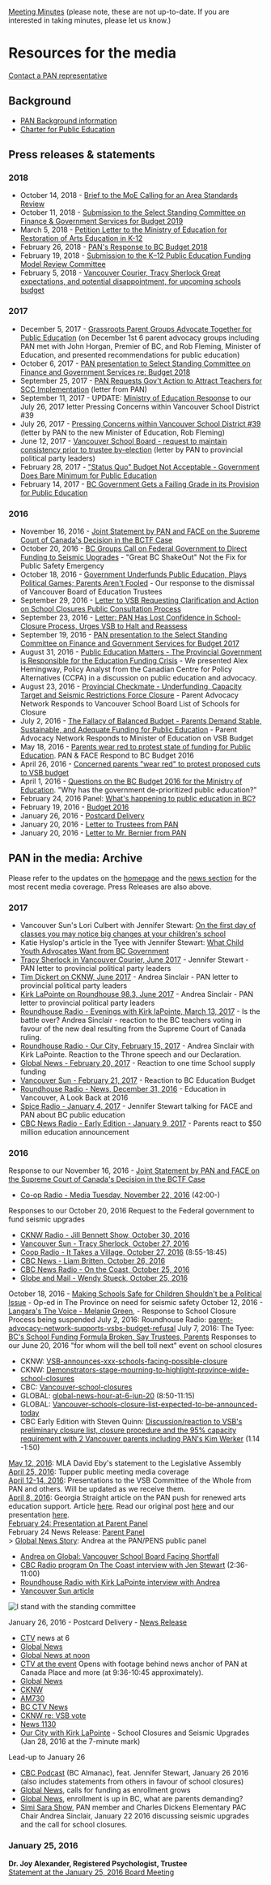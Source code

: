 [Meeting Minutes](https://drive.google.com/folderview?id=0B1MKFnQ4MQAPTHlsVTJTVHBBdlE&usp=sharing) (please note, these are not up-to-date. If you are interested in taking minutes, please let us know.)

# Resources for the media

[Contact a PAN representative](mailto:parentadvocacynetwork@gmail.com)

## Background

* [PAN Background information](/downloads/pan_backgrounder_jan2016.pdf)
* [Charter for Public Education](/downloads/publiceducationprint.pdf)


## Press releases & statements

### 2018
* October 14, 2018 - [Brief to the MoE Calling for an Area Standards Review](/2018/10/15/area-standards)
* ​October 11, 2018 - [Submission to the Select Standing Committee on Finance & Government Services for Budget 2019](/2018/10/14/select-standing-committee)
* March 5, 2018 - [Petition Letter to the Ministry of Education for Restoration of Arts Education in K-12](/downloads/180305_letter_to_moe_for_arts_education.pdf)
* ​February 26, 2018 - [PAN's Response to BC Budget 2018](/downloads/180226_pan_response_to_budget_media_release_v1.pdf)
* ​February 19, 2018 - [Submission to the K–12 Public Education Funding Model Review Committee](/downloads/180219_pan_fundingreviewsubmission_final.pdf)
* ​February 5, 2018 - [Vancouver Courier, Tracy Sherlock Great expectations, and potential disappointment, for upcoming schools budget](https://www.vancouverisawesome.com/courier-archive/opinion/great-expectations-and-potential-disappointment-for-upcoming-schools-budget-3066881)

### 2017
* December 5, 2017 - [Grassroots Parent Groups Advocate Together for Public Education](/downloads/pan_groups_together_meet_govt_dec_5.pdf) (on December 1st 6 parent advocacy groups including PAN met with John Horgan, Premier of BC, and Rob Fleming, Minister of Education, and presented recommendations for public education)
* October 6, 2017 - [PAN presentation to Select Standing Committee on Finance and Government Services re: Budget 2018](/downloads/20171006_scc_for_budget_2018_19_f.pdf)
* September 25, 2017 - [PAN Requests Gov't Action to Attract Teachers for SCC Implementation](/downloads/170925_pan_statement_to_govt_re_scc_implementation.pdf) (letter from PAN) ​
* September 11, 2017 - UPDATE: [​Ministry of Education Response](/downloads/195175_pan_outgoing.pdf) to our July 26, 2017 letter Pressing Concerns within Vancouver School District #39 
* ​July 26, 2017 - [Pressing Concerns within Vancouver School District #39](/downloads/20170726_pan_letter_to_moe_re_vsb.pdf) (letter by PAN to the new Minister of Education, Rob Fleming)
* ​June 12, 2017 - [Vancouver School Board - request to maintain consistency prior to trustee by-election](/downloads/20170612_pan_letter_to_govt_re_vsb_official_trustee.pdf) (letter by PAN to provincial political party leaders)
* February 28, 2017 - ["Status Quo" Budget Not Acceptable - Government Does Bare Minimum for Public Education](/downloads/170228_pan_response_to_budget_media_release_february_28_2017.pdf)
* February 14, 2017 - [BC Government Gets a Failing Grade in its Provision for Public Education](/2017/02/14/demands)

### 2016
* November 16, 2016 - [Joint Statement by PAN and  FACE on the Supreme Court of Canada's Decision in the BCTF Case](/2016/11/16/bctf-case)
* October 20, 2016 - [BC Groups Call on Federal Government to Direct Funding to Seismic Upgrades](/downloads/pan_media_release_seismic_request_to_fed_govt_october_20_2016.pdf) - "Great BC ShakeOut" Not the Fix for Public Safety Emergency
* October 18, 2016 - [Government Underfunds Public Education, Plays Political Games; Parents Aren't Fooled](/downloads/pan_response_to_vbe_dismissals_media_release_october_18_2016.pdf) - Our response to the dismissal of Vancouver Board of Education Trustees
* September 29, 2016 - [Letter to VSB Requesting Clarification and Action on School Closures Public Consultation Process](/2016/09/29/letter-to-the-vsb)
* September 23, 2016 - [Letter: PAN Has Lost Confidence in School-Closure Process, Urges VSB to Halt and Reassess](/2016/09/23/letter-to-vsb)
* September 19, 2016 - [PAN presentation to the Select Standing Committee on Finance and Government Services for Budget 2017](/downloads/pan_presentation_to_the_ssc_sept_19_2016_endnotes.pdf)
* August 31, 2016 - [Public Education Matters - The Provincial Government is Responsible for the Education Funding Crisis](/downloads/pan_slides_-_alex_hemingway_-_august_31_2016.pdf) - We presented Alex Hemingway, Policy Analyst from the Canadian Centre for Policy Alternatives (CCPA) in a discussion on public education and advocacy.
* August 23, 2016 - [Provincial Checkmate - Underfunding, Capacity Target and Seismic Restrictions Force Closure](/downloads/pan_statement_media_release_august_23_2016.pdf) - Parent Advocacy Network Responds to Vancouver School Board List of Schools for Closure
* July 2, 2016 - [The Fallacy of Balanced Budget - Parents Demand Stable, Sustainable, and Adequate Funding for Public Education](/downloads/pan_statement_vsb_moe_media_release_july_2_2016.pdf) - Parent Advocacy Network Responds to Minister of Education on VSB Budget
* May 18, 2016 - [Parents wear red to protest state of funding for Public Education](/downloads/pan_face_news_release_may_19_2016.pdf). PAN & FACE Respond to BC Budget 2016
* April 26, 2016 - [Concerned parents "wear red" to protest proposed cuts to VSB budget](/downloads/pan_news_release_april_26_2016.pdf)
* April 1, 2016 - [Questions on the BC Budget 2016 for the Ministry of Education](/downloads/pan_news_release_april_1_2016.pdf). "Why has the government de-prioritized public education?” ​
* February 24, 2016 Panel: [What's happening to public education in BC?](/downloads/pan_news_release_february_24_2016.pdf)
* February 19, 2016 - [Budget 2016](/downloads/pan_news_release_february_19_2016.pdf)
* January 26, 2016 - [Postcard Delivery](/downloads/pan_news_release_january_26_2016.pdf)
* January 20, 2016 - [Letter to Trustees from PAN](/downloads/pan_letter_to_vsb_trustees.pdf)
* January 20, 2016 - [Letter to Mr. Bernier from PAN]()

## PAN in the media: Archive

Please refer to the updates on the [homepage](https://panvancouver.github.io) and the [news section](/news) for the most recent media coverage. Press Releases are also above.


### 2017
* Vancouver Sun's Lori Culbert with Jennifer Stewart: [On the first day of classes you may notice big changes at your children's school](http://vancouversun.com/news/local-news/on-the-first-day-of-classes-you-may-notice-big-changes-at-your-childrens-school)
* Katie Hyslop's article in the Tyee with Jennifer Stewart: [What Child Youth Advocates Want from BC Government](https://thetyee.ca/News/2017/07/20/What-Child-Youth-Advocates-Want-from-BC-Government/)
* [​Tracy Sherlock in Vancouver Courier, June 2017](http://www.vancourier.com/opinion/politics-create-powder-keg-at-vancouver-school-board-1.20512174) - Jennifer Stewart - PAN letter to provincial political party leaders
* [Tim Dickert on CKNW, June 2017](https://omny.fm/shows/cknw/status-of-the-provincial-school-board) - Andrea Sinclair - PAN letter to provincial political party leaders
* [Kirk LaPointe on Roundhouse 98.3, June 2017](http://bit.ly/2rvQhDk)  - Andrea Sinclair - PAN letter to provincial political party leaders
* [Roundhouse Radio - Evenings with Kirk laPointe, March 13, 2017](http://bit.ly/2npeoCW) - Is the battle over? Andrea Sinclair - reaction to the BC teachers voting in favour of the new deal resulting from the Supreme Court of Canada ruling.​
* [Roundhouse Radio - Our City, February 15, 2017](http://cirh2.streamon.fm/listen-pl-8071) - Andrea Sinclair with Kirk LaPointe. Reaction to the Throne speech and our Declaration.
* [Global News - February 20, 2017](http://globalnews.ca/video/3262024/mixed-reaction-to-government-decision-to-spend-more-on-school-supplies) - Reaction to one time School supply funding
* [Vancouver Sun - February 21, 2017](http://vancouversun.com/news/local-news/b-c-education-budget-boosted-to-cover-court-win-rising-enrolment) - Reaction to BC Education Budget
* [Roundhouse Radio - News, December 31, 2016](http://www.roundhouseradio.com/news/2016/12/31/education-in-vancouver-a-look-back-at-2016) - Education in Vancouver, A Look Back at 2016
* [Spice Radio - January 4, 2017](http://facebc.ca/audio/2017-01-04-face-interview.mp3) - Jennifer Stewart talking for FACE and PAN about BC public education
* [​CBC News Radio - Early Edition - January 9, 2017](http://www.cbc.ca/news/canada/british-columbia/programs/theearlyedition/parents-react-to-50-million-education-announcement-1.3927442) - Parents react to $50 million education announcement

### 2016

Response to our November 16, 2016 - [Joint Statement by PAN and  FACE on the Supreme Court of Canada's Decision in the BCTF Case](/2016/11/16/bctf-case)
* [​Co-op Radio - Media Tuesday, November 22, 2016](https://t.co/F4lrQjToZv) (42:00-)

Responses to our October 20, 2016 Request to the Federal government to fund seismic upgrades
* [CKNW Radio - Jill Bennett Show, October 30, 2016](https://omny.fm/shows/cknw/parents-demanding-government-seismically-upgrade-s?in_playlist=the-jill-bennett-show)
* [Vancouver Sun - Tracy Sherlock, October 27, 2016](http://vancouversun.com/news/local-news/vsb-special-advisers-report-to-be-made-public-within-days-minister)
* [Coop Radio - It Takes a Village, October 27, 2016](http://www.coopradio.org/content/it-takes-village-3) (8:55-18:45)
* [CBC News - Liam Britten, October 26, 2016](http://www.cbc.ca/news/canada/british-columbia/seismic-upgrade-school-1.3823394?cmp=rss)
* [CBC News Radio - On the Coast, October 25, 2016](http://www.cbc.ca/news/canada/british-columbia/programs/onthecoast/parents-groups-ask-feds-to-pay-for-seismic-upgrades-to-b-c-schools-1.3823418)
* [Globe and Mail - Wendy Stueck, October 25, 2016](http://www.theglobeandmail.com/news/british-columbia/parents-want-ottawa-to-spend-on-seismic-upgrades-for-bc-schools/article32527795/)

October 18, 2016 - [Making Schools Safe for Children Shouldn't be a Political Issue](http://theprovince.com/opinion/jennifer-stewart-making-schools-safe-for-children-shouldnt-be-a-political-issue) - Op-ed in The Province on need for seismic safety
October 12, 2016 - [Langara's The Voice - Melanie Green](http://www.langaravoice.ca/2016/10/12/south-vancouver-schools-avoid-potential-closure/),  - ​Response to School Closure Process being suspended
​July 2, 2016: Roundhouse Radio: [parent-advocacy-network-supports-vsbs-budget-refusal](http://www.roundhouseradio.com/news/2016/07/02/parent-advocacy-network-supports-vsbs-budget-refusal)
July 7, 2016: The Tyee: [BC's School Funding Formula Broken, Say Trustees, Parents](http://thetyee.ca/News/2016/07/07/BC-School-Funding-Formula-Broken/)
Responses to our June 20, 2016 "for whom will the bell toll next" event on school closures
* CKNW: [VSB-announces-xxx-schools-facing-possible-closure](http://www.cknw.com/2016/06/20/vsb-announces-xxx-schools-facing-possible-closure/)
* CKNW: [Demonstrators-stage-mourning-to-highlight-province-wide-school-closures](http://www.cknw.com/2016/06/20/demonstrators-stage-mourning-to-highlight-province-wide-school-closures/)
* CBC: [Vancouver-school-closures](http://www.cbc.ca/news/canada/british-columbia/vancouver-school-closures-1.3642795)
* ​GLOBAL: [global-news-hour-at-6-jun-20](http://globalnews.ca/video/2775762/global-news-hour-at-6-jun-20) (8:50-11:15)
* GLOBAL: [Vancouver-schools-closure-list-expected-to-be-announced-today](http://globalnews.ca/news/2773597/vancouver-schools-closure-list-expected-to-be-announced-today/)
* CBC Early Edition with Steven Quinn: [Discussion/reaction to  VSB's preliminary closure list, closure procedure and the 95% capacity requirement with 2 Vancouver parents including PAN's Kim Werker](http://www.cbc.ca/news/canada/british-columbia/programs/theearlyedition/june-21-2016-1.3645465?platform=hootsuite) (1.14 -1:50)

[​​​​May 12, 2016](https://youtu.be/1UrQyqbxYZQ): MLA David Eby's statement to the Legislative Assembly  
[​April 25, 2016](/2016/04/27/bc-ed-in-red): Tupper public meeting media coverage  
[​April 12-14, 2016](/2016/04/14/preliminary-budget-presentations): Presentations to the VSB Committee of the Whole from PAN and others. Will be updated as we receive them.  
[​April 8, 2016](/2016/04/07/advocating-for-the-arts): Georgia Straight article on the PAN push for renewed arts education support. Article [here](http://www.straight.com/arts/674731/parent-advocacy-network-public-education-will-plead-vsb-trustees-renewed-arts-education). Read our original post [here](/2016/04/07/advocating-for-the-arts) and our presentation [here](/downloads/160413_the_gallows_speech.pdf).  
[​February 24: Presentation at Parent Panel](/downloads/pan_panel_presentation_february_24_2016.pdf)  
February 24 News Release: [Parent Panel](/downloads/pan_news_release_february_24_2016.pdf)  
\> [Global News Story](http://globalnews.ca/video/2539396/parents-meeting-on-future-of-education-held-in-vancouver): Andrea at the PAN/PENS public panel  
* [Andrea on Global: Vancouver School Board Facing Shortfall](http://globalnews.ca/news/2534249/vancouver-school-board-facing-a-projected-24-4m-budget-shortfall/?sf21378332=1)
* [CBC Radio program On The Coast interview with Jen Stewart](http://www.cbc.ca/player/play/2684217234) (2:36-11:00)
* [Roundhouse Radio with Kirk LaPointe interview with Andrea](http://cirh.streamon.fm/listen-pl-1522)
* [Vancouver Sun article](http://www.vancouversun.com/news/shortfall+vancouver+school+board+fearing+cuts+classrooms/11734700/story.html)

![I stand with the standing committee](/images/7146377_orig.png)

January 26, 2016 - Postcard Delivery - [News Release](/downloads/pan_news_release_january_26_2016.pdf)
* [CTV](http://bc.ctvnews.ca/video?clipId=791309&binId=1.1184759&playlistPageNum=1) news at 6
* [Global News](http://globalnews.ca/video/2478901/calls-for-funding-as-school-enrollment-grows-in-b-c/)
* [Global News at noon](http://globalnews.ca/video/2479723/most-of-b-c-dealing-with-spike-in-public-school-enrolment/)
* [CTV at the event](http://bc.ctvnews.ca/video?clipId=791309&binId=1.1184759&playlistPageNum=1) Opens with footage behind news anchor of PAN at Canada Place and more (at 9:36-10:45 approximately).
* [Global News](http://globalnews.ca/news/2479326/bc-public-school-enrolment-up/)
* [CKNW](http://www.cknw.com/2016/01/26/parents-group-want-province-to-provide-more-educational-funding/)
* [AM730](http://www.am730.ca/syn/112/142264/parents-group-want-province-to-provide-more-educational-funding)
* [BC CTV News](http://bc.ctvnews.ca/vsb-greenlights-plan-that-could-lead-to-13-school-closures-1.2752632)
* [CKNW re: VSB vote](http://www.cknw.com/2016/01/25/vsb-votes-on-plan-that-could-mean-more-school-closures/) 
* [News 1130](http://www.news1130.com/2016/01/26/parents-group-public-school-funding/) 
* [Our City with Kirk LaPointe](http://cirh.streamon.fm/listen-pl-1115) - School Closures and Seismic Upgrades (Jan 28, 2016 at the 7-minute mark)

Lead-up to January 26​
* [CBC Podcast](http://podcast.cbc.ca/mp3/podcasts/bcalmanac_20160126_93563.mp3) (BC Almanac), feat. Jennifer Stewart, January 26 2016 (also includes statements from others in favour of school closures)
* [Global News](http://globalnews.ca/video/2478901/calls-for-funding-as-school-enrollment-grows-in-b-c/), calls for funding as enrollment grows
* [Global News](http://globalnews.ca/video/2479723/most-of-b-c-dealing-with-spike-in-public-school-enrolment/), enrollment is up in BC, what are parents demanding?
* [​Simi Sara Show](https://soundcloud.com/cknw/parents-speak-out-about-seismic-upgrades-to-bc-schools-the-simi-sara-show-fri-jan-22), PAN member and Charles Dickens Elementary PAC Chair Andrea Sinclair, January 22 2016 discussing seismic upgrades and the call for school closures.

### January 25, 2016

**Dr. Joy Alexander, Registered Psychologist, Trustee**  
[Statement at the January 25, 2016 Board Meeting](/downloads/trustee_joy_alexander_statement_jan_25_2016.pdf)